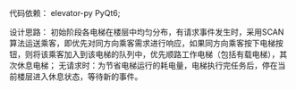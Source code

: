 代码依赖：
elevator-py  PyQt6;

设计思路：
初始阶段各电梯在楼层中均匀分布，有请求事件发生时，采用SCAN算法运送乘客，即优先对同方向乘客需求进行响应，如果同方向乘客按下电梯按钮，则将该乘客加入到该电梯的队列中，优先顺路工作电梯（包括有载电梯），其次休息电梯；
无请求时：为节省电梯运行的耗电量，电梯执行完任务后，停在当前楼层进入休息状态，等待新的事件。